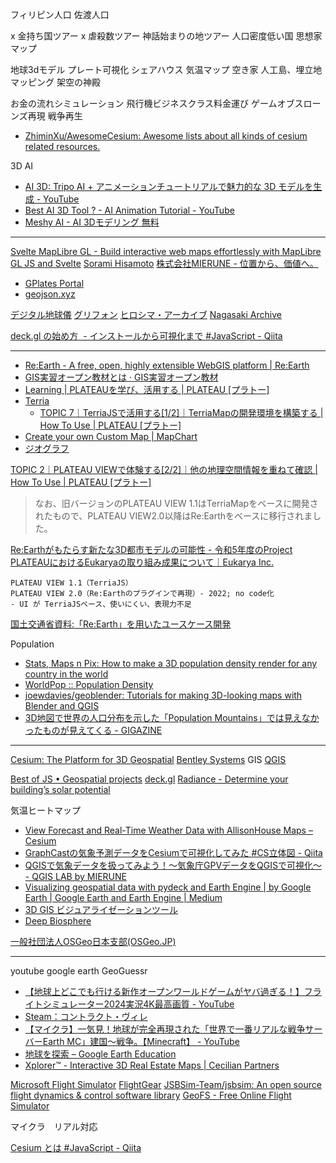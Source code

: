 
フィリピン人口
佐渡人口

x 金持ち国ツアー
x 虐殺数ツアー
神話始まりの地ツアー
人口密度低い国
思想家マップ

地球3dモデル
プレート可視化
シェアハウス
気温マップ
空き家
人工島、埋立地マッピング
架空の神殿

お金の流れシミュレーション
飛行機ビジネスクラス料金運び
ゲームオブスローンズ再現
戦争再生


- [ZhiminXu/AwesomeCesium: Awesome lists about all kinds of cesium related resources.](https://github.com/ZhiminXu/AwesomeCesium)

3D AI
- [AI 3D: Tripo AI + アニメーションチュートリアルで魅力的な 3D モデルを生成 - YouTube](https://www.youtube.com/watch?v=uC8hzJvDHxs)
- [Best AI 3D Tool ? - AI Animation Tutorial - YouTube](https://www.youtube.com/watch?v=7aYy9H7jQuQ)
- [Meshy AI - AI 3Dモデリング 無料](https://www.meshy.ai/)

---

[Svelte MapLibre GL - Build interactive web maps effortlessly with MapLibre GL JS and Svelte](https://svelte-maplibre-gl.mierune.dev/)
[Sorami Hisamoto](https://sorami.dev/)
[株式会社MIERUNE - 位置から、価値へ。](https://www.mierune.co.jp/)

- [GPlates Portal](https://portal.gplates.org/)
- [geojson.xyz](https://geojson.xyz/)

[デジタル地球儀](https://digital-globe.netlify.app/)
[グリフォン](https://griffon.netlify.app/)
[ヒロシマ・アーカイブ](https://hiroshima.mapping.jp/index_jp.html)
[Nagasaki Archive](https://www.nagasaki.mapping.jp/)


[deck.gl の始め方  - インストールから可視化まで #JavaScript - Qiita](https://qiita.com/keijipoon/items/92d9551930fe52d6c90a)

---


- [Re:Earth - A free, open, highly extensible WebGIS platform | Re:Earth](https://reearth.io/ja/)
- [GIS実習オープン教材とは · GIS実習オープン教材](https://gis-oer.github.io/gitbook/book/)
- [Learning | PLATEAUを学び、活用する | PLATEAU [プラトー]](https://www.mlit.go.jp/plateau/learning/)
- [Terria](https://terria.io/)
    - [TOPIC 7｜TerriaJSで活用する[1/2]｜TerriaMapの開発環境を構築する | How To Use | PLATEAU [プラトー]](https://www.mlit.go.jp/plateau/learning/tpc07-1/)
- [Create your own Custom Map | MapChart](https://www.mapchart.net/)
- [ジオグラフ](https://www.geograph.teikokushoin.co.jp/)


[TOPIC 2｜PLATEAU VIEWで体験する[2/2]｜他の地理空間情報を重ねて確認 | How To Use | PLATEAU [プラトー]](https://www.mlit.go.jp/plateau/learning/tpc02-2/)
> なお、旧バージョンのPLATEAU VIEW 1.1はTerriaMapをベースに開発されたもので、PLATEAU VIEW2.0以降はRe:Earthをベースに移行されました。

[Re:Earthがもたらす新たな3D都市モデルの可能性 - 令和5年度のProject PLATEAUにおけるEukaryaの取り組み成果について｜Eukarya Inc.](https://note.com/eukarya/n/n75c8eea7b31e)
```
PLATEAU VIEW 1.1（TerriaJS）
PLATEAU VIEW 2.0（Re:Earthのプラグインで再現）- 2022; no code化
- UI が TerriaJSベース、使いにくい、表現力不足
```

[国土交通省資料:「Re:Earth」を用いたユースケース開発](https://www.mlit.go.jp/scpf/archives/docs/3d_matching_221027.pdf)


Population
- [Stats, Maps n Pix: How to make a 3D population density render for any country in the world](https://www.statsmapsnpix.com/2020/11/how-to-make-3d-population-density.html)
- [WorldPop :: Population Density](https://hub.worldpop.org/project/categories?id=18)
- [joewdavies/geoblender: Tutorials for making 3D-looking maps with Blender and QGIS](https://github.com/joewdavies/geoblender?tab=readme-ov-file)
- [3D地図で世界の人口分布を示した「Population Mountains」では見えなかったものが見えてくる - GIGAZINE](https://gigazine.net/news/20181213-population-mountains/)



---

[Cesium: The Platform for 3D Geospatial](https://cesium.com/)
[Bentley Systems](https://ja.bentley.com/)
GIS
[QGIS](https://qgis.org/)


[Best of JS • Geospatial projects](https://bestofjs.org/projects?page=1&limit=30&tags=geospatial&sort=total)
[deck.gl](https://deck.gl/)
[Radiance - Determine your building’s solar potential](https://useradiance.com/)


気温ヒートマップ
- [View Forecast and Real-Time Weather Data with AllisonHouse Maps – Cesium](https://cesium.com/blog/2017/04/27/allisonhouse/)
- [GraphCastの気象予測データをCesiumで可視化してみた #CS立体図 - Qiita](https://qiita.com/wayama_ryousuke/items/f1823be92153e9b2928b)
- [QGISで気象データを扱ってみよう！〜気象庁GPVデータをQGISで可視化〜 - QGIS LAB by MIERUNE](https://qgis.mierune.co.jp/posts/usecase_jma-weather-data)
- [Visualizing geospatial data with pydeck and Earth Engine | by Google Earth | Google Earth and Earth Engine | Medium](https://medium.com/google-earth/visualizing-geospatial-data-with-pydeck-and-earth-engine-8f77ce1fc8bb)
- [3D GIS ビジュアライゼーションツール](https://chatgpt.com/c/685622fc-ded4-8013-a3b0-bc1cfc6a3df3)
- [Deep Biosphere](https://portal.gplates.org/portal/biosphere/)




[一般社団法人OSGeo日本支部(OSGeo.JP)](https://www.osgeo.jp/about)



---


youtube google earth
GeoGuessr

- [【地球上どこでも行ける新作オープンワールドゲームがヤバ過ぎる！】フライトシミュレーター2024実況4K最高画質 - YouTube](https://www.youtube.com/watch?v=Ty79OKfaZbs)
- [Steam：コントラクト・ヴィレ](https://store.steampowered.com/app/2698780/_/?l=japanese)
- [【マイクラ】一気見！地球が完全再現された「世界で一番リアルな戦争サーバーEarth MC」建国～戦争。【Minecraft】 - YouTube](https://www.youtube.com/watch?v=-LHpQS7oYLo)
- [地球を探索 – Google Earth Education](https://www.google.com/earth/education/explore-earth/)
- [Xplorer™ - Interactive 3D Real Estate Maps | Cecilian Partners](https://www.cecilianpartners.com/products/xplorer)



[Microsoft Flight Simulator](https://www.flightsimulator.com/)
[FlightGear](https://www.flightgear.org/)
[JSBSim-Team/jsbsim: An open source flight dynamics & control software library](https://github.com/JSBSim-Team/jsbsim)
[GeoFS - Free Online Flight Simulator](https://www.geo-fs.com/)

マイクラ　リアル対応


[Cesium とは #JavaScript - Qiita](https://qiita.com/haystacker/items/2b17287ebf60bf87e892)
